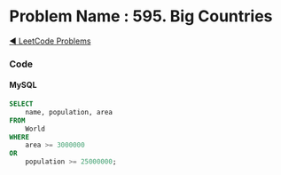 # Problem Name : 595. Big Countries

[:arrow_backward: LeetCode Problems](../README.md)

### Code

#### MySQL

```sql
SELECT
    name, population, area
FROM 
    World
WHERE
    area >= 3000000
OR
    population >= 25000000;
```
